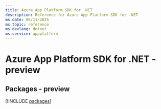 ```yaml
---
title: Azure App Platform SDK for .NET
description: Reference for Azure App Platform SDK for .NET
ms.date: 06/11/2025
ms.topic: reference
ms.devlang: dotnet
ms.service: appplatform
---
```

# Azure App Platform SDK for .NET - preview
## Packages - preview
[!INCLUDE [packages](app-platform-index.md)]